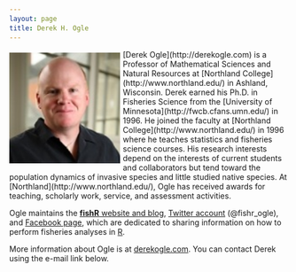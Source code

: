 ```yaml
---
layout: page
title: Derek H. Ogle
---
```


<img style="float: left; margin: 5px 5px 0px 0px;" src="img/DerekOgle.jpg" width="200px" />
[Derek Ogle](http://derekogle.com) is a Professor of Mathematical Sciences and Natural Resources at [Northland College](http://www.northland.edu/) in Ashland, Wisconsin.  Derek earned his Ph.D. in Fisheries Science from the [University of Minnesota](http://fwcb.cfans.umn.edu/) in 1996.  He joined the faculty at [Northland College](http://www.northland.edu/) in 1996 where he teaches statistics and fisheries science courses.  His research interests depend on the interests of current students and collaborators but tend toward the population dynamics of invasive species and little studied native species.  At [Northland](http://www.northland.edu/), Ogle has received awards for teaching, scholarly work, service, and assessment activities.

Ogle maintains the [**fishR** website and blog](http://derekogle.com/fishR/), [Twitter account](https://twitter.com/fishR_ogle) (@fishr\_ogle), and [Facebook page](https://www.facebook.com/fishr00), which are dedicated to sharing information on how to perform fisheries analyses in [R](https://www.r-project.org/).

More information about Ogle is at [derekogle.com](http://derekogle.com). You can contact Derek using the e-mail link below.
